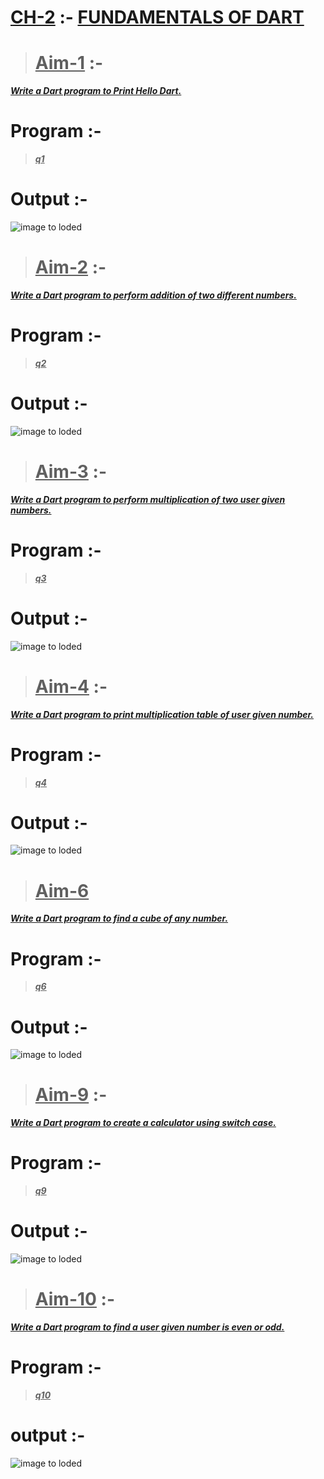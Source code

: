 # <u>CH-2</u> :- <u> FUNDAMENTALS OF DART</u>

><u>Aim-1</u> :-
>====

<u>***Write a Dart program to Print Hello Dart.***</u>

Program :-
====

><u>***q1***</u>

# Output :-

<img src="https://user-images.githubusercontent.com/114164076/213690579-356ad8d4-89e9-42df-900e-5b7c120199b5.png" hight="200px" alt="image to loded">

><u>Aim-2</u> :-
>====

<u>***Write a Dart program to perform addition of two
different numbers.***</u>

Program :-
===

><u>***q2***</u>

# Output :-

<img src="https://user-images.githubusercontent.com/114164076/213690717-a642a9f4-3b01-43e0-ad5e-553a90421efb.png" hight="200px" alt="image to loded">


><u>Aim-3</u> :-
>=====

<u>***Write a Dart program to perform multiplication of two user given numbers.***</u>

Program :-
====

><u>***q3***</u>

# Output :-

<img src="https://user-images.githubusercontent.com/114164076/213690928-4e8b66ee-d596-4ef8-ac01-1bdc3419ddee.png" hight="200px" alt="image to loded">


><u>Aim-4</u> :-
>====

<u>***Write a Dart program to print multiplication table
of user given number.***</u>


Program :-
===

><u>***q4***</u>

# Output :-

<img src="https://user-images.githubusercontent.com/114164076/213691276-f872e836-6b0a-4f79-8675-622a8523439d.png" hight="200px" alt="image to loded">


><u>Aim-6</u> 
>==

<u>***Write a Dart program to find a cube of any
number.***</u>

Program :-
==

><u>***q6***</u>

# Output :-

<img src="https://user-images.githubusercontent.com/114164076/213691105-6bdef1c8-bba0-4fc7-a79d-bac303c39d6e.png" hight="200px" alt="image to loded">


><u>Aim-9</u> :-
>==

<u>***Write a Dart program to create a calculator using
switch case.***</u>

Program :-
===

><u>***q9***</u>

# Output :-

<img src="https://user-images.githubusercontent.com/114164076/213691473-27c62b92-e636-4080-ba78-057f5b2a7e45.png" hight="200px" alt="image to loded">


><u>Aim-10</u> :-
>===

<u>***Write a Dart program to find a user given
number is even or odd.***</u>

Program :-
===

><u>***q10***</u>

# output :-

<img src="https://user-images.githubusercontent.com/114164076/213691739-ebe2692b-7ee4-4164-bcc5-9c9553a0c187.png" hight="200px" alt="image to loded">
